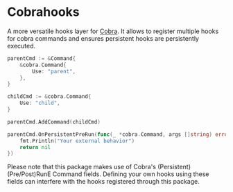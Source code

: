# Cobrahooks

A more versatile hooks layer for [Cobra](https://github.com/spf13/cobra). It allows to register multiple hooks for cobra commands and ensures persistent hooks are persistently executed.

```go
parentCmd := &Command{
    &cobra.Command{
        Use: "parent",
    },
}

childCmd := &cobra.Command{
    Use: "child",
}

parentCmd.AddCommand(childCmd)

parentCmd.OnPersistentPreRun(func(_ *cobra.Command, args []string) error {
    fmt.Println("Your external behavior")
    return nil
})
```

Please note that this package makes use of Cobra's (Persistent)(Pre/Post)RunE Command fields. Defining your own hooks using these fields can interfere with the hooks registered through this package.
